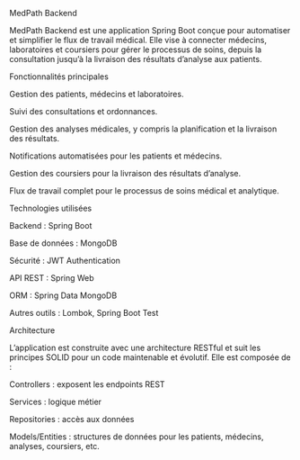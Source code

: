 MedPath Backend

MedPath Backend est une application Spring Boot conçue pour automatiser et simplifier le flux de travail médical. Elle vise à connecter médecins, laboratoires et coursiers pour gérer le processus de soins, depuis la consultation jusqu’à la livraison des résultats d’analyse aux patients.

Fonctionnalités principales

Gestion des patients, médecins et laboratoires.

Suivi des consultations et ordonnances.

Gestion des analyses médicales, y compris la planification et la livraison des résultats.

Notifications automatisées pour les patients et médecins.

Gestion des coursiers pour la livraison des résultats d’analyse.

Flux de travail complet pour le processus de soins médical et analytique.

Technologies utilisées

Backend : Spring Boot

Base de données : MongoDB

Sécurité : JWT Authentication

API REST : Spring Web

ORM : Spring Data MongoDB

Autres outils : Lombok, Spring Boot Test

Architecture

L’application est construite avec une architecture RESTful et suit les principes SOLID pour un code maintenable et évolutif. Elle est composée de :

Controllers : exposent les endpoints REST

Services : logique métier

Repositories : accès aux données

Models/Entities : structures de données pour les patients, médecins, analyses, coursiers, etc.
